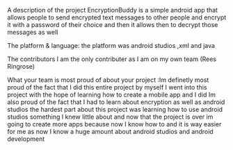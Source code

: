 A description of the project EncryptionBuddy is a simple android app that allows people to send encrypted text messages to other people 
and encrypt it with a password of their choice and then it allows then to decrypt those messages as well 

The platform & language: the platform was android studios ,xml and java 

The contributors I am the only contributer as I am on my own team (Rees Ringrose)

What your team is most proud of about your project :Im definetly most proud of the fact that I did this entire project by myself
I went into this project with the hope of learning how to create a mobile app and I did Im also proud of the fact that I had to learn about 
encryption as well as android studios the hardest part about this project was learning how to use android studios something I knew little 
about and now that the project is over im going to create more apps because now I know how to and it is way easier for me as now I know 
a huge amount about android studios and android development 



